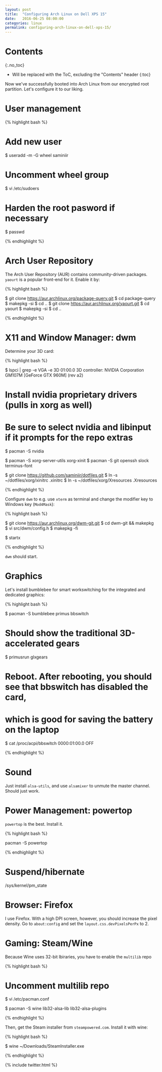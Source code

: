 ```yaml
---
layout: post
title:  "Configuring Arch Linux on Dell XPS 15"
date:   2016-06-25 08:00:00
categories: linux
permalink: configuring-arch-linux-on-dell-xps-15/
---
```


# Contents
{:.no_toc}

* Will be replaced with the ToC, excluding the "Contents" header
{:toc}

Now we've successfully booted into Arch Linux from our encrypted root partition. Let's configure it to our liking.

# User management

{% highlight bash %}

# Add new user
$ useradd -m -G wheel saminiir

# Uncomment wheel group
$ vi /etc/sudoers

# Harden the root pasword if necessary
$ passwd 

{% endhighlight %}

# Arch User Repository

The Arch User Repository (AUR) contains community-driven packages. `yaourt` is a popular front-end for it. Enable it by:

{% highlight bash %}

$ git clone https://aur.archlinux.org/package-query.git
$ cd package-query
$ makepkg -si
$ cd ..
$ git clone https://aur.archlinux.org/yaourt.git
$ cd yaourt
$ makepkg -si
$ cd ..

{% endhighlight %}

# X11 and Window Manager: dwm

Determine your 3D card:

{% highlight bash %}

$ lspci | grep -e VGA -e 3D
01:00.0 3D controller: NVIDIA Corporation GM107M [GeForce GTX 960M] (rev a2)

# Install nvidia proprietary drivers (pulls in xorg as well)
# Be sure to select nvidia and libinput if it prompts for the repo extras
$ pacman -S nvidia

$ pacman -S xorg-server-utils xorg-xinit
$ pacman -S git openssh slock terminus-font

$ git clone https://github.com/saminiir/dotfiles.git
$ ln -s ~/dotfiles/xorg/xinitrc .xinitrc
$ ln -s ~/dotfiles/xorg/Xresources .Xresources

{% endhighlight %}

Configure `dwm` to e.g. use `xterm` as terminal and change the modifier key to Windows key (`Mod4Mask`):

{% highlight bash %}

$ git clone https://aur.archlinux.org/dwm-git.git
$ cd dwm-git && makepkg
$ vi src/dwm/config.h
$ makepkg -fi

$ startx

{% endhighlight %}

`dwm` should start.

# Graphics

Let's install bumblebee for smart workswitching for the integrated and dedicated graphics:

{% highlight bash %}

$ pacman -S bumblebee primus bbswitch

# Should show the traditional 3D-accelerated gears
$ primusrun glxgears

# Reboot. After rebooting, you should see that bbswitch has disabled the card,
# which is good for saving the battery on the laptop
$ cat /proc/acpi/bbswitch
0000:01:00.0 OFF

{% endhighlight %}

# Sound

Just install `alsa-utils`, and use `alsamixer` to unmute the master channel. Should just work.

# Power Management: powertop

`powertop` is the best. Install it.

{% highlight bash %}

pacman -S powertop

{% endhighlight %}

# Suspend/hibernate

/sys/kernel/pm_state

# Browser: Firefox

I use Firefox. With a high DPI screen, however, you should increase the pixel density. Go to `about:config` and set the `layout.css.devPixelsPerPx` to 2.

# Gaming: Steam/Wine

Because Wine uses 32-bit lbiraries, you have to enable the `multilib` repo

{% highlight bash %}

# Uncomment multilib repo
$ vi /etc/pacman.conf

$ pacman -S wine lib32-alsa-lib lib32-alsa-plugins

{% endhighlight %}

Then, get the Steam installer from `steampowered.com`. Install it with wine:

{% highlight bash %}

$ wine ~/Downloads/SteamInstaller.exe

{% endhighlight %}

{% include twitter.html %}
